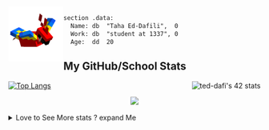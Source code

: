 <img src="parrot_fly_flipped.gif" align="left" height="110">


```assembly
section .data:
  Name: db  "Taha Ed-Dafili",  0
  Work: db  "student at 1337", 0
  Age:  dd  20
```


## **My GitHub/School Stats**
<a href="https://github.com/oakoudad/badge42"><img align='right' src="https://badge.mediaplus.ma/darkblue/ted-dafi" alt="ted-dafi's 42 stats" /></a>
[![Top Langs](https://github-readme-stats.vercel.app/api/top-langs/?username=Ayg0&theme=ayu-mirage&hide=html,makefile,css&exclude_repo=Yona2.0,Nand2Tetris&langs_count=6)](https://github.com/Ayg0/github-readme-stats)
<p align="center">
  <a href="https://github.com/Ayg0">
    <img src="https://komarev.com/ghpvc/?username=Ayg0&color=blue&style=flat)" />
  </a>
</p>
<details>
    <summary>Love to See More stats ? expand Me </summary>
<p align="center">
  <a href="https://github.com/Ayg0">
    <img src="http://github-profile-summary-cards.vercel.app/api/cards/profile-details?username=Ayg0&theme=transparent" />
  </a>
  <a href="https://github.com/Ayg0">
    <img src="https://github-readme-streak-stats.herokuapp.com/?user=Ayg0&hide_border=true&card_width=338&theme=transparent" />
  </a>
  <a href="https://github.com/Ayg0">
    <img src="http://github-profile-summary-cards.vercel.app/api/cards/stats?username=Ayg0&theme=transparent" />
  </a>
</p>
</details>

